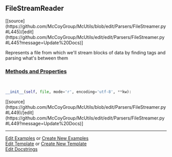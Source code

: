 ## <a id="McUtils.Parsers.FileStreamer.FileStreamReader">FileStreamReader</a> 
<div class="docs-source-link" markdown="1">
[[source](https://github.com/McCoyGroup/McUtils/blob/edit/Parsers/FileStreamer.py#L445)/[edit](https://github.com/McCoyGroup/McUtils/edit/edit/Parsers/FileStreamer.py#L445?message=Update%20Docs)]
</div>

Represents a file from which we'll stream blocks of data by finding tags and parsing what's between them

<div class="collapsible-section">
 <div class="collapsible-section collapsible-section-header" markdown="1">
 
### <a class="collapse-link" data-toggle="collapse" href="#methods">Methods and Properties</a> <a class="float-right" data-toggle="collapse" href="#methods"><i class="fa fa-chevron-down"></i></a>

 </div>
 <div class="collapsible-section collapsible-section-body collapse" id="methods" markdown="1">

<a id="McUtils.Parsers.FileStreamer.FileStreamReader.__init__" class="docs-object-method">&nbsp;</a> 
```python
__init__(self, file, mode='r', encoding='utf-8', **kw): 
```
<div class="docs-source-link" markdown="1">
[[source](https://github.com/McCoyGroup/McUtils/blob/edit/Parsers/FileStreamer.py#L449)/[edit](https://github.com/McCoyGroup/McUtils/edit/edit/Parsers/FileStreamer.py#L449?message=Update%20Docs)]
</div>

 </div>
</div>




___

[Edit Examples](https://github.com/McCoyGroup/McUtils/edit/gh-pages/ci/examples/McUtils/Parsers/FileStreamer/FileStreamReader.md) or 
[Create New Examples](https://github.com/McCoyGroup/McUtils/new/gh-pages/?filename=ci/examples/McUtils/Parsers/FileStreamer/FileStreamReader.md) <br/>
[Edit Template](https://github.com/McCoyGroup/McUtils/edit/gh-pages/ci/docs/McUtils/Parsers/FileStreamer/FileStreamReader.md) or 
[Create New Template](https://github.com/McCoyGroup/McUtils/new/gh-pages/?filename=ci/docs/templates/McUtils/Parsers/FileStreamer/FileStreamReader.md) <br/>
[Edit Docstrings](https://github.com/McCoyGroup/McUtils/edit/edit/Parsers/FileStreamer.py#L445?message=Update%20Docs)